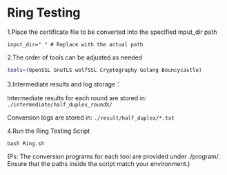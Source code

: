 # Ring Testing

1.Place the certificate file to be converted into the specified input_dir path

```shell
input_dir=" " # Replace with the actual path
```

2.The order of tools can be adjusted as needed

```sh
tools=(OpenSSL GnuTLS wolfSSL Cryptography Golang Bouncycastle)
```

3.Intermediate results and log storage：

Intermediate results for each round are stored in: `./intermediate/half_duplex_roundX/`

Conversion logs are stored in: `./result/half_duplex/*.txt`

4.Run the Ring Testing Script

```shell
bash Ring.sh
```

(Ps:  The conversion programs for each tool are provided under ./program/. Ensure that the paths inside the script match your environment.)


